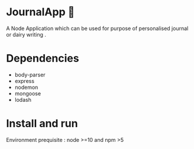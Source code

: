 # JournalApp 📄
 A Node Application which can be used for purpose of personalised journal or dairy writing .

# Dependencies
- body-parser
- express
- nodemon 
- mongoose 
- lodash 

# Install and run
Environment prequisite : node >=10 and npm >5


